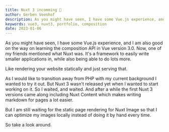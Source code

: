 ```yaml
---
title: Nuxt 3 incomming 🚀
author: Gerben Veenhof
description: As you might have seen, I have some Vue.js experience, and I am also good on the way on learning the composition API in Vue version 3.0.
keywords: vue3, nuxt3, portfolio, composition
date: 2023-01-06
---
```


As you might have seen, I have some Vue.js experience, and I am also good on the way on learning the composition API in Vue version 3.0. Now, one of my friends mentioned what Nuxt was. It's a framework to easily write smaller applications in, while also being able to do lots more.

Like rendering your website statically and just serving that.

As I would like to transition away from PHP with my current background I wanted to try it out. But Nuxt 3 wasn't released yet when I wanted to start working on it. So I waited, and waited. And after a while the first Nuxt 3 versions came along including Nuxt Content which makes writing markdown for pages a lot easier.

But I am still waiting for the static page rendering for Nuxt Image so that I can optimize my images locally instead of doing it by hand every time.

So take a look around.
